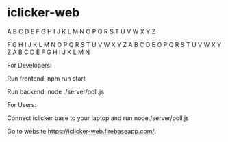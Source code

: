 # iclicker-web


A B C D E F G H I J K L M N O P Q R S T U V W X Y Z

F G H I J K L M N O P Q R S T U V W X Y Z A B C D E
O P Q R S T U V W X Y Z A B C D E F G H I J K L M N

For Developers: 

Run frontend: npm run start

Run backend: node ./server/poll.js

For Users:

Connect iclicker base to your laptop and run node./server/poll.js

Go to website https://iclicker-web.firebaseapp.com/.